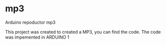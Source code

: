 # mp3
Arduino repoductor mp3


This project was created to created a MP3, you can find the code. The code was impemented in ARDUINO 1
